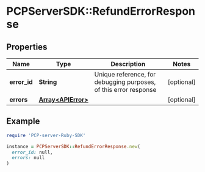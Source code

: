 # PCPServerSDK::RefundErrorResponse

## Properties

| Name | Type | Description | Notes |
| ---- | ---- | ----------- | ----- |
| **error_id** | **String** | Unique reference, for debugging purposes, of this error response | [optional] |
| **errors** | [**Array&lt;APIError&gt;**](APIError.md) |  | [optional] |

## Example

```ruby
require 'PCP-server-Ruby-SDK'

instance = PCPServerSDK::RefundErrorResponse.new(
  error_id: null,
  errors: null
)
```

